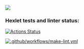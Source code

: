 <a href="https://codeclimate.com/github/yonamin/frontend-project-lvl1/maintainability"><img src="https://api.codeclimate.com/v1/badges/c9a27a404f90eab296f5/maintainability" /></a>
### Hexlet tests and linter status:
[![Actions Status](https://github.com/yonamin/frontend-project-lvl1/workflows/hexlet-check/badge.svg)](https://github.com/yonamin/frontend-project-lvl1/actions)

[![.github/workflows/make-lint.yml](https://github.com/yonamin/frontend-project-lvl1/actions/workflows/make-lint.yml/badge.svg?event=push)](https://github.com/yonamin/frontend-project-lvl1/actions/workflows/make-lint.yml)